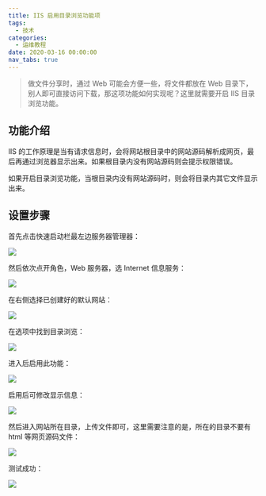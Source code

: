 ```yaml
---
title: IIS 启用目录浏览功能项
tags:
  - 技术
categories:
  - 运维教程
date: 2020-03-16 00:00:00
nav_tabs: true
---
```


> 做文件分享时，通过 Web 可能会方便一些，将文件都放在 Web 目录下，别人即可直接访问下载，那这项功能如何实现呢？这里就需要开启 IIS 目录浏览功能。

<!-- more -->

## 功能介绍

IIS 的工作原理是当有请求信息时，会将网站根目录中的网站源码解析成网页，最后再通过浏览器显示出来。如果根目录内没有网站源码则会提示权限错误。

如果开启目录浏览功能，当根目录内没有网站源码时，则会将目录内其它文件显示出来。

## 设置步骤

首先点击快速启动栏最左边服务器管理器：

![](https://cdn.dusays.com/2020/03/201-1.jpg)

然后依次点开角色，Web 服务器，选 Internet 信息服务：

![](https://cdn.dusays.com/2020/03/201-2.jpg)

在右侧选择已创建好的默认网站：

![](https://cdn.dusays.com/2020/03/201-3.jpg)

在选项中找到目录浏览：

![](https://cdn.dusays.com/2020/03/201-4.jpg)

进入后启用此功能：

![](https://cdn.dusays.com/2020/03/201-5.jpg)

启用后可修改显示信息：

![](https://cdn.dusays.com/2020/03/201-6.jpg)

然后进入网站所在目录，上传文件即可，这里需要注意的是，所在的目录不要有 html 等网页源码文件：

![](https://cdn.dusays.com/2020/03/201-7.jpg)

测试成功：

![](https://cdn.dusays.com/2020/03/201-8.jpg)
